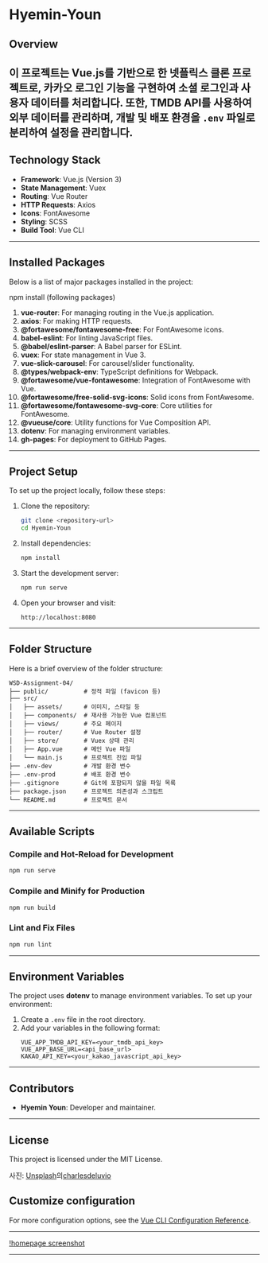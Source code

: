 
# Hyemin-Youn

## Overview
이 프로젝트는 Vue.js를 기반으로 한 넷플릭스 클론 프로젝트로, 카카오 로그인 기능을 구현하여 소셜 로그인과 사용자 데이터를 처리합니다. 또한, TMDB API를 사용하여 외부 데이터를 관리하며, 개발 및 배포 환경을 `.env` 파일로 분리하여 설정을 관리합니다.
---

## Technology Stack
- **Framework**: Vue.js (Version 3)
- **State Management**: Vuex
- **Routing**: Vue Router
- **HTTP Requests**: Axios
- **Icons**: FontAwesome
- **Styling**: SCSS
- **Build Tool**: Vue CLI

---

## Installed Packages
Below is a list of major packages installed in the project:

npm install (following packages)
1. **vue-router**: For managing routing in the Vue.js application.
2. **axios**: For making HTTP requests.
3. **@fortawesome/fontawesome-free**: For FontAwesome icons.
4. **babel-eslint**: For linting JavaScript files.
5. **@babel/eslint-parser**: A Babel parser for ESLint.
6. **vuex**: For state management in Vue 3.
7. **vue-slick-carousel**: For carousel/slider functionality.
8. **@types/webpack-env**: TypeScript definitions for Webpack.
9. **@fortawesome/vue-fontawesome**: Integration of FontAwesome with Vue.
10. **@fortawesome/free-solid-svg-icons**: Solid icons from FontAwesome.
11. **@fortawesome/fontawesome-svg-core**: Core utilities for FontAwesome.
12. **@vueuse/core**: Utility functions for Vue Composition API.
13. **dotenv**: For managing environment variables.
14. **gh-pages**: For deployment to GitHub Pages.

---

## Project Setup

To set up the project locally, follow these steps:

1. Clone the repository:
   ```bash
   git clone <repository-url>
   cd Hyemin-Youn
   ```
2. Install dependencies:
   ```bash
   npm install
   ```

3. Start the development server:
   ```bash
   npm run serve
   ```

4. Open your browser and visit:
   ```
   http://localhost:8080
   ```

---

## Folder Structure

Here is a brief overview of the folder structure:

```
WSD-Assignment-04/
├── public/          # 정적 파일 (favicon 등)
├── src/
│   ├── assets/      # 이미지, 스타일 등
│   ├── components/  # 재사용 가능한 Vue 컴포넌트
│   ├── views/       # 주요 페이지
│   ├── router/      # Vue Router 설정
│   ├── store/       # Vuex 상태 관리
│   ├── App.vue      # 메인 Vue 파일
│   └── main.js      # 프로젝트 진입 파일
├── .env-dev         # 개발 환경 변수
├── .env-prod        # 배포 환경 변수
├── .gitignore       # Git에 포함되지 않을 파일 목록
├── package.json     # 프로젝트 의존성과 스크립트
└── README.md        # 프로젝트 문서

```

---

## Available Scripts

### Compile and Hot-Reload for Development
```bash
npm run serve
```

### Compile and Minify for Production
```bash
npm run build
```

### Lint and Fix Files
```bash
npm run lint
```

---

## Environment Variables

The project uses **dotenv** to manage environment variables. To set up your environment:

1. Create a `.env` file in the root directory.
2. Add your variables in the following format:
   ```
   VUE_APP_TMDB_API_KEY=<your_tmdb_api_key>
   VUE_APP_BASE_URL=<api_base_url>
   KAKAO_API_KEY=<your_kakao_javascript_api_key>
   ```
---

## Contributors
- **Hyemin Youn**: Developer and maintainer.
---

## License
This project is licensed under the MIT License.

사진: <a href="https://unsplash.com/ko/%EC%82%AC%EC%A7%84/%EC%9D%80%EC%83%89%EA%B3%BC-%EA%B2%80%EC%9D%80%EC%83%89-%EB%85%B8%ED%8A%B8%EB%B6%81-%EC%BB%B4%ED%93%A8%ED%84%B0%EB%A5%BC-%EC%82%AC%EC%9A%A9%ED%95%98%EB%8A%94-%EC%82%AC%EB%9E%8C-jtmwD4i4v1U?utm_content=creditCopyText&utm_medium=referral&utm_source=unsplash">Unsplash</a>의<a href="https://unsplash.com/ko/@charlesdeluvio?utm_content=creditCopyText&utm_medium=referral&utm_source=unsplash">charlesdeluvio</a>
      
      

## Customize configuration
For more configuration options, see the [Vue CLI Configuration Reference](https://cli.vuejs.org/config/).

---

[!homepage screenshot](./screenshots/homepage.png)

---
